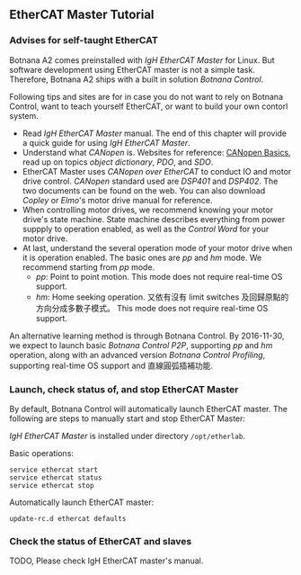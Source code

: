 ## EtherCAT Master Tutorial

### Advises for self-taught EtherCAT

Botnana A2 comes preinstalled with _IgH EtherCAT Master_ for Linux. 
But software development using EtherCAT master is not a simple task. 
Therefore, Botnana A2 ships with a built in solution _Botnana Control_.

Following tips and sites are for in case you do not want to rely on Botnana Control, 
want to teach yourself EtherCAT, or want to build your own contorl system.

* Read _IgH EtherCAT Master_ manual. 
The end of this chapter will provide a quick guide for using _IgH EtherCAT Master_.
* Understand what _CANopen_ is. Websites for reference: 
[CANopen Basics](http://www.canopensolutions.com/english/about_canopen/about_canopen.shtml), 
read up on topics _object dictionary_, _PDO_, and _SDO_.
* EtherCAT Master uses _CANopen over EtherCAT_ to conduct IO and motor drive control. 
_CANopen_ standard used are _DSP401_ and _DSP402_. The two documents can be found on the web.
You can also download _Copley_ or _Elmo_'s motor drive manual for reference.
* When controlling motor drives, we recommend knowing your motor drive's state machine. 
State machine describes everything from power suppply to operation enabled, as well as the _Control Word_ for your motor drive.
* At last, understand the several operation mode of your motor drive when it is operation enabled. 
The basic ones are _pp_ and _hm_ mode. We recommend starting from _pp_ mode.
    * _pp_: Point to point motion. This mode does not require real-time OS support.
    * _hm_: Home seeking operation. 又依有沒有 limit switches 及回歸原點的方向分成多數子模式。
    This mode does not require real-time OS support.

 An alternative learning method is through Botnana Control. By 2016-11-30, we expect to launch basic _Botnana Control P2P_, 
supporting _pp_ and _hm_ operation, along with an advanced version _Botnana Control Profiling_, supporting real-time OS support and 直線圓弧插補功能.

### Launch, check status of, and stop EtherCAT Master
By default, Botnana Control will automatically launch EtherCAT master. 
The following are steps to manually start and stop EtherCAT Master:

_IgH EtherCAT Master_ is installed under directory `/opt/etherlab`.

Basic operations:

    service ethercat start
    service ethercat status
    service ethercat stop

Automatically launch EtherCAT master:

    update-rc.d ethercat defaults

### Check the status of EtherCAT and slaves

TODO, Please check IgH EtherCAT master's manual.
